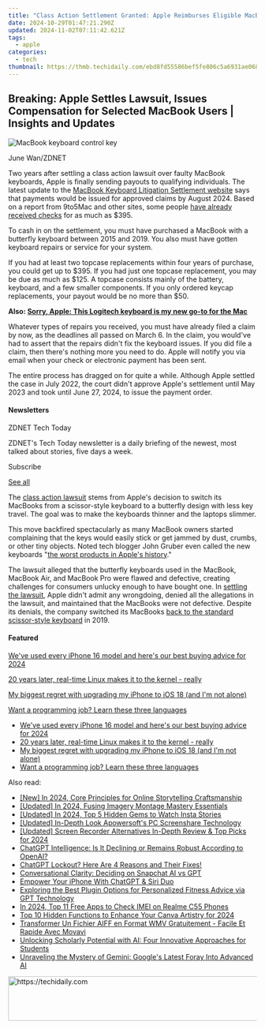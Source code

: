 ```yaml
---
title: "Class Action Settlement Granted: Apple Reimburses Eligible MacBook Users"
date: 2024-10-29T01:47:21.290Z
updated: 2024-11-02T07:11:42.621Z
tags:
  - apple
categories:
  - tech
thumbnail: https://thmb.techidaily.com/ebd8fd55586bef5fe806c5a6931ae068dd25745cbaa69a714d4a27725179f8ad.jpg
---
```


## Breaking: Apple Settles Lawsuit, Issues Compensation for Selected MacBook Users | Insights and Updates

![MacBook keyboard control key](https://www.zdnet.com/a/img/resize/e06baddbc76f9ed5027b8db797be3bfbe2156c51/2022/12/08/ed2bb1d6-08c2-4a29-ac44-7f88c9bc5626/pxl-20221208-204842960.jpg?auto=webp&width=1280)

June Wan/ZDNET

Two years after settling a class action lawsuit over faulty MacBook keyboards, Apple is finally sending payouts to qualifying individuals. The latest update to the [MacBook Keyboard Litigation Settlement website](https://www.keyboardsettlement.com) says that payments would be issued for approved claims by August 2024\. Based on a report from 9to5Mac and other sites, some people [have already received checks](https://9to5mac.com/2024/08/03/apple-payout-butterfly-keyboard/) for as much as $395.

To cash in on the settlement, you must have purchased a MacBook with a butterfly keyboard between 2015 and 2019\. You also must have gotten keyboard repairs or service for your system.

If you had at least two topcase replacements within four years of purchase, you could get up to $395\. If you had just one topcase replacement, you may be due as much as $125\. A topcase consists mainly of the battery, keyboard, and a few smaller components. If you only ordered keycap replacements, your payout would be no more than $50.

**Also: [Sorry, Apple: This Logitech keyboard is my new go-to for the Mac](https://www.zdnet.com/home-and-office/smart-office/sorry-apple-this-logitech-keyboard-is-my-new-go-to-for-the-mac/)**

Whatever types of repairs you received, you must have already filed a claim by now, as the deadlines all passed on March 6\. In the claim, you would've had to assert that the repairs didn't fix the keyboard issues. If you did file a claim, then there's nothing more you need to do. Apple will notify you via email when your check or electronic payment has been sent.

The entire process has dragged on for quite a while. Although Apple settled the case in July 2022, the court didn't approve Apple's settlement until May 2023 and took until June 27, 2024, to issue the payment order.

#### Newsletters

ZDNET Tech Today

ZDNET's Tech Today newsletter is a daily briefing of the newest, most talked about stories, five days a week.

 Subscribe

[See all](https://www.zdnet.com/newsletters/)

The [class action lawsuit](https://www.zdnet.com/article/apple-agrees-to-settle-class-action-suit-over-problematic-butterfly-keyboards/) stems from Apple's decision to switch its MacBooks from a scissor-style keyboard to a butterfly design with less key travel. The goal was to make the keyboards thinner and the laptops slimmer. 

This move backfired spectacularly as many MacBook owners started complaining that the keys would easily stick or get jammed by dust, crumbs, or other tiny objects. Noted tech blogger John Gruber even called the new keyboards "[the worst products in Apple's history](https://daringfireball.net/linked/2019/03/27/strn-kyboard)."

The lawsuit alleged that the butterfly keyboards used in the MacBook, MacBook Air, and MacBook Pro were flawed and defective, creating challenges for consumers unlucky enough to have bought one. In [settling the lawsuit](https://chimicles.com/wp-content/uploads/2022/07/Settlement-Agreement-H0112783xCF4AF.pdf), Apple didn't admit any wrongdoing, denied all the allegations in the lawsuit, and maintained that the MacBooks were not defective. Despite its denials, the company switched its MacBooks [back to the standard scissor-style keyboard](https://www.zdnet.com/article/new-16-inch-macbook-pro-teardown-reveals-old-scissor-switch-keyboard-in-all-its-glory/) in 2019.

#### Featured

[We've used every iPhone 16 model and here's our best buying advice for 2024](https://www.zdnet.com/article/iphone-16-pro-max-buying-advice-2024/ "We've used every iPhone 16 model and here's our best buying advice for 2024")

[20 years later, real-time Linux makes it to the kernel - really](https://www.zdnet.com/article/20-years-later-real-time-linux-makes-it-to-the-kernel-really/ "20 years later, real-time Linux makes it to the kernel - really")

[My biggest regret with upgrading my iPhone to iOS 18 (and I'm not alone)](https://www.zdnet.com/article/my-biggest-regret-with-upgrading-my-iphone-to-ios-18-and-im-not-alone/ "My biggest regret with upgrading my iPhone to iOS 18 (and I'm not alone)")

[Want a programming job? Learn these three languages](https://www.zdnet.com/article/want-a-programming-job-learn-these-three-languages/ "Want a programming job? Learn these three languages")

* [We've used every iPhone 16 model and here's our best buying advice for 2024](https://www.zdnet.com/article/iphone-16-pro-max-buying-advice-2024/ "We've used every iPhone 16 model and here's our best buying advice for 2024")
* [20 years later, real-time Linux makes it to the kernel - really](https://www.zdnet.com/article/20-years-later-real-time-linux-makes-it-to-the-kernel-really/ "20 years later, real-time Linux makes it to the kernel - really")
* [My biggest regret with upgrading my iPhone to iOS 18 (and I'm not alone)](https://www.zdnet.com/article/my-biggest-regret-with-upgrading-my-iphone-to-ios-18-and-im-not-alone/ "My biggest regret with upgrading my iPhone to iOS 18 (and I'm not alone)")
* [Want a programming job? Learn these three languages](https://www.zdnet.com/article/want-a-programming-job-learn-these-three-languages/ "Want a programming job? Learn these three languages")

<ins class="adsbygoogle"
     style="display:block"
     data-ad-format="autorelaxed"
     data-ad-client="ca-pub-7571918770474297"
     data-ad-slot="1223367746"></ins>

<ins class="adsbygoogle"
     style="display:block"
     data-ad-client="ca-pub-7571918770474297"
     data-ad-slot="8358498916"
     data-ad-format="auto"
     data-full-width-responsive="true"></ins>

<span class="atpl-alsoreadstyle">Also read:</span>
<div><ul>
<li><a href="https://article-files.techidaily.com/new-in-2024-core-principles-for-online-storytelling-craftsmanship/"><u>[New] In 2024, Core Principles for Online Storytelling Craftsmanship</u></a></li>
<li><a href="https://article-tips.techidaily.com/updated-in-2024-fusing-imagery-montage-mastery-essentials/"><u>[Updated] In 2024, Fusing Imagery Montage Mastery Essentials</u></a></li>
<li><a href="https://instagram-video-recordings.techidaily.com/updated-in-2024-top-5-hidden-gems-to-watch-insta-stories/"><u>[Updated] In 2024, Top 5 Hidden Gems to Watch Insta Stories</u></a></li>
<li><a href="https://screen-recording.techidaily.com/updated-in-depth-look-apowersofts-pc-screenshare-technology/"><u>[Updated] In-Depth Look Apowersoft's PC Screenshare Technology</u></a></li>
<li><a href="https://screen-recording.techidaily.com/updated-screen-recorder-alternatives-in-depth-review-and-top-picks-for-2024/"><u>[Updated] Screen Recorder Alternatives In-Depth Review & Top Picks for 2024</u></a></li>
<li><a href="https://tech-haven.techidaily.com/chatgpt-intelligence-is-it-declining-or-remains-robust-according-to-openai/"><u>ChatGPT Intelligence: Is It Declining or Remains Robust According to OpenAI?</u></a></li>
<li><a href="https://tech-haven.techidaily.com/chatgpt-lockout-here-are-4-reasons-and-their-fixes/"><u>ChatGPT Lockout? Here Are 4 Reasons and Their Fixes!</u></a></li>
<li><a href="https://tech-haven.techidaily.com/conversational-clarity-deciding-on-snapchat-ai-vs-gpt/"><u>Conversational Clarity: Deciding on Snapchat AI vs GPT</u></a></li>
<li><a href="https://tech-haven.techidaily.com/empower-your-iphone-with-chatgpt-and-siri-duo/"><u>Empower Your iPhone With ChatGPT & Siri Duo</u></a></li>
<li><a href="https://tech-haven.techidaily.com/exploring-the-best-plugin-options-for-personalized-fitness-advice-via-gpt-technology/"><u>Exploring the Best Plugin Options for Personalized Fitness Advice via GPT Technology</u></a></li>
<li><a href="https://sim-unlock.techidaily.com/in-2024-top-11-free-apps-to-check-imei-on-realme-c55-phones-by-drfone-android/"><u>In 2024, Top 11 Free Apps to Check IMEI on Realme C55 Phones</u></a></li>
<li><a href="https://some-tips.techidaily.com/top-10-hidden-functions-to-enhance-your-canva-artistry-for-2024/"><u>Top 10 Hidden Functions to Enhance Your Canva Artistry for 2024</u></a></li>
<li><a href="https://some-tips.techidaily.com/transformer-un-fichier-aiff-en-format-wmv-gratuitement-facile-et-rapide-avec-movavi/"><u>Transformer Un Fichier AIFF en Format WMV Gratuitement - Facile Et Rapide Avec Movavi</u></a></li>
<li><a href="https://tech-haven.techidaily.com/unlocking-scholarly-potential-with-ai-four-innovative-approaches-for-students/"><u>Unlocking Scholarly Potential with AI: Four Innovative Approaches for Students</u></a></li>
<li><a href="https://tech-haven.techidaily.com/unraveling-the-mystery-of-gemini-googles-latest-foray-into-advanced-ai/"><u>Unraveling the Mystery of Gemini: Google's Latest Foray Into Advanced AI</u></a></li>
</ul></div>

<!-- affiliate ads begin -->
<a href="https://ephamedtechinc.pxf.io/c/5597632/2130533/26400" target="_top" id="2130533">
  <img src="//a.impactradius-go.com/display-ad/26400-2130533" border="0" alt="https://techidaily.com" width="728" height="90"/>
</a>
<img height="0" width="0" src="https://ephamedtechinc.pxf.io/i/5597632/2130533/26400" style="position:absolute;visibility:hidden;" border="0" />
<!-- affiliate ads end -->

